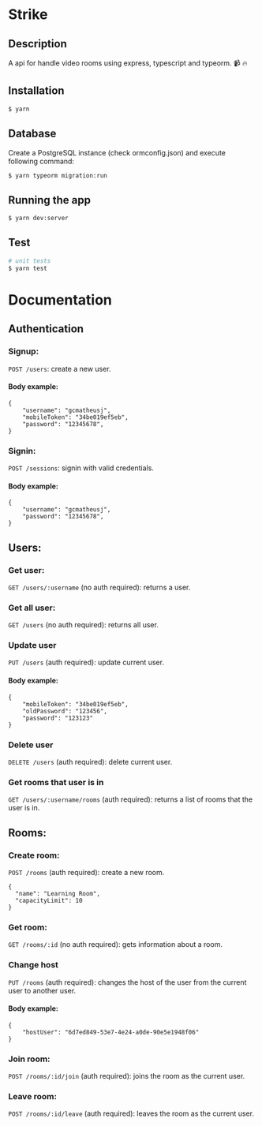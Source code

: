 # Strike

## Description

A api for handle video rooms using express, typescript and typeorm. 📹 🔥

## Installation

```bash
$ yarn
```

## Database
Create a PostgreSQL instance (check ormconfig.json) and execute following command:

```bash
$ yarn typeorm migration:run
```

## Running the app

```bash
$ yarn dev:server
```

## Test

```bash
# unit tests
$ yarn test
```

# Documentation

## Authentication

### Signup:

`POST /users`: create a new user.

#### Body example:

```
{
	"username": "gcmatheusj",
	"mobileToken": "34be019ef5eb",
	"password": "12345678",
}
```

### Signin:

`POST /sessions`: signin with valid credentials.

#### Body example:

```
{
	"username": "gcmatheusj",
	"password": "12345678",
}
```

## Users:

### Get user:

`GET /users/:username` (no auth required): returns a user.


### Get all user:

`GET /users` (no auth required): returns all user.


### Update user

`PUT /users` (auth required): update current user.

#### Body example:

```
{
	"mobileToken": "34be019ef5eb",
	"oldPassword": "123456",
	"password": "123123"
}
```

### Delete user

`DELETE /users` (auth required): delete current user.

### Get rooms that user is in

`GET /users/:username/rooms` (auth required): returns a list of rooms that the user is in.


## Rooms:

### Create room:

`POST /rooms` (auth required): create a new room.

```
{
  "name": "Learning Room",
  "capacityLimit": 10
}
```

### Get room:

`GET /rooms/:id` (no auth required): gets information about a room.


### Change host

`PUT /rooms` (auth required): changes the host of the user from the current user to another user.

#### Body example:

```
{
	"hostUser": "6d7ed849-53e7-4e24-a0de-90e5e1948f06"
}
```

### Join room:

`POST /rooms/:id/join` (auth required): joins the room as the current user.


### Leave room:

`POST /rooms/:id/leave` (auth required): leaves the room as the current user.

